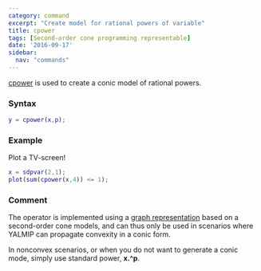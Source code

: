 ```yaml
---
category: command
excerpt: "Create model for rational powers of variable"
title: cpower
tags: [Second-order cone programming representable]
date: '2016-09-17'
sidebar:
  nav: "commands"
---
```


[cpower](/command/cpower) is used to create a conic model of rational powers.

### Syntax

````matlab
y = cpower(x,p);
````

### Example

Plot a TV-screen!

````matlab
x = sdpvar(2,1);
plot(sum(cpower(x,4)) <= 1);
````

### Comment

The operator is implemented using a [graph representation](/tutorial/nonlinearoperatorsgraphs) based on a second-order cone models, and can thus only be used in scenarios where YALMIP can propagate convexity in a conic form.

In nonconvex scenarios, or when you do not want to generate a conic mode, simply use standard power, **x.^p**.
